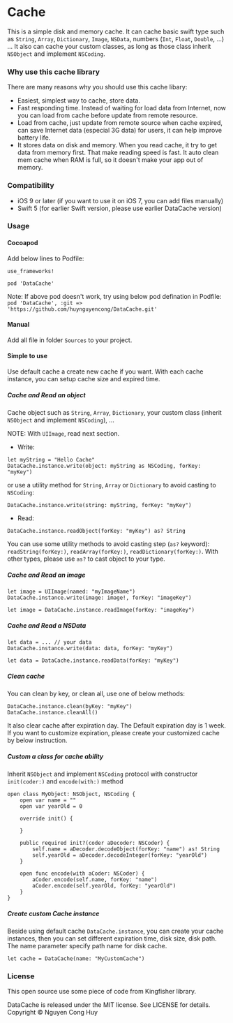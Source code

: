# Cache
This is a simple disk and memory cache. It can cache basic swift type such as `String`, `Array`, `Dictionary`, `Image`, `NSData`, numbers (`Int`, `Float`, `Double`, ...) ... It also can cache your custom classes, as long as those class inherit `NSObject` and implement `NSCoding`.

### Why use this cache library
There are many reasons why you should use this cache  libary:  

- Easiest, simplest way to cache, store data.
- Fast responding time. Instead of waiting for load data from Internet, now you can load from cache before update from remote resource.
- Load from cache, just update from remote source when cache expired, can save Internet data (especial 3G data) for users, it can help improve battery life.
- It stores data on disk and memory. When you read cache, it try to get data from memory first. That make reading speed is fast. It auto clean mem cache when RAM is full, so it doesn't make your app out of memory.

### Compatibility
- iOS 9 or later (if you want to use it on iOS 7, you can add files manually)
- Swift 5 (for earlier Swift version, please use earlier DataCache version)

### Usage
#### Cocoapod
Add below lines to Podfile:  

```
use_frameworks!

pod 'DataCache'
```

Note: If above pod doesn't work, try using below pod defination in Podfile:  
`pod 'DataCache', :git => 'https://github.com/huynguyencong/DataCache.git'`

#### Manual
Add all file in folder `Sources` to your project. 

#### Simple to use
Use default cache a create new cache if you want. With each cache instance, you can setup cache size and expired time.
##### Cache and Read an object

Cache object such as `String`, `Array`, `Dictionary`, your custom class (inherit `NSObject` and implement `NSCoding`), ...  

NOTE: With `UIImage`, read next section.

- Write:

```
let myString = "Hello Cache"
DataCache.instance.write(object: myString as NSCoding, forKey: "myKey")
```

or use a utility method for  `String`, `Array` or `Dictionary` to avoid casting to `NSCoding`:
```
DataCache.instance.write(string: myString, forKey: "myKey")
```

- Read:

```
DataCache.instance.readObject(forKey: "myKey") as? String
```

You can use some utility methods to avoid casting step (`as?` keyword): `readString(forKey:)`, `readArray(forKey:)`, `readDictionary(forKey:)`. With other types, please use `as?` to cast object to your type.

##### Cache and Read an image

```
let image = UIImage(named: "myImageName")
DataCache.instance.write(image: image!, forKey: "imageKey")
```

```
let image = DataCache.instance.readImage(forKey: "imageKey")
```

##### Cache and Read a NSData

```
let data = ... // your data  
DataCache.instance.write(data: data, forKey: "myKey")
```

```
let data = DataCache.instance.readData(forKey: "myKey")
```

##### Clean cache

You can clean by key, or clean all, use one of below methods:
```
DataCache.instance.clean(byKey: "myKey")
DataCache.instance.cleanAll()
```
It also clear cache after expiration day. The Default expiration day is 1 week. If you want to customize expiration, please create your customized cache by below instruction. 

##### Custom a class for cache ability
Inherit `NSObject` and implement `NSCoding` protocol with constructor `init(coder:)` and `encode(with:)` method

```
open class MyObject: NSObject, NSCoding {
    open var name = ""
    open var yearOld = 0
    
    override init() {
        
    }
    
    public required init?(coder aDecoder: NSCoder) {
        self.name = aDecoder.decodeObject(forKey: "name") as! String
        self.yearOld = aDecoder.decodeInteger(forKey: "yearOld")
    }
    
    open func encode(with aCoder: NSCoder) {
        aCoder.encode(self.name, forKey: "name")
        aCoder.encode(self.yearOld, forKey: "yearOld")
    }
}
```

##### Create custom Cache instance

Beside using default cache `DataCache.instance`, you can create your cache instances, then you can set different expiration time, disk size, disk path. The name parameter specify path name for disk cache.

```
let cache = DataCache(name: "MyCustomCache")
```

### License
This open source use some piece of code from Kingfisher library.

DataCache is released under the MIT license. See LICENSE for details. Copyright © Nguyen Cong Huy
